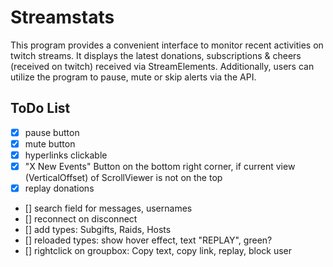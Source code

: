 
# Streamstats

This program provides a convenient interface to monitor recent activities on twitch streams. It displays the latest donations, subscriptions & cheers (received on twitch) received via StreamElements. Additionally, users can utilize the program to pause, mute or skip alerts via the API.


## ToDo List

- [X] pause button
- [X] mute button
- [X] hyperlinks clickable
- [X] "X New Events" Button on the bottom right corner, if current view (VerticalOffset) of ScrollViewer is not on the top
- [X] replay donations 
- [] search field for messages, usernames
- [] reconnect on disconnect
- [] add types: Subgifts, Raids, Hosts
- [] reloaded types: show hover effect, text "REPLAY", green?
- [] rightclick on groupbox: Copy text, copy link, replay, block user